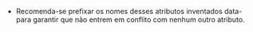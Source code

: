 - Recomenda-se prefixar os nomes desses atributos inventados data- para garantir que não entrem em conflito com nenhum outro atributo.
